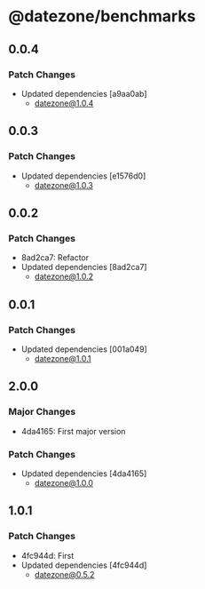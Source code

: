 # @datezone/benchmarks

## 0.0.4

### Patch Changes

- Updated dependencies [a9aa0ab]
  - datezone@1.0.4

## 0.0.3

### Patch Changes

- Updated dependencies [e1576d0]
  - datezone@1.0.3

## 0.0.2

### Patch Changes

- 8ad2ca7: Refactor
- Updated dependencies [8ad2ca7]
  - datezone@1.0.2

## 0.0.1

### Patch Changes

- Updated dependencies [001a049]
  - datezone@1.0.1

## 2.0.0

### Major Changes

- 4da4165: First major version

### Patch Changes

- Updated dependencies [4da4165]
  - datezone@1.0.0

## 1.0.1

### Patch Changes

- 4fc944d: First
- Updated dependencies [4fc944d]
  - datezone@0.5.2

